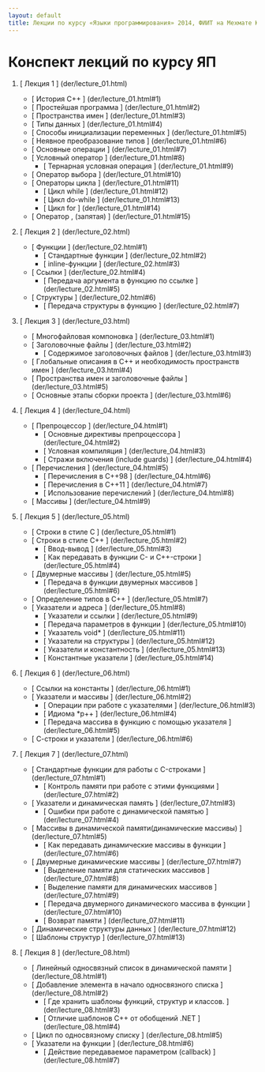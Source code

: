 ```yaml
---
layout: default
title: Лекции по курсу «Языки программирования» 2014, ФИИТ на Мехмате ЮФУ
---
```


Конспект лекций по курсу ЯП
=====================

1. [ Лекция 1 ] (der/lecture_01.html)
	* [ История C++ ] (der/lecture_01.html#1)
	* [ Простейшая программа ] (der/lecture_01.html#2)
	* [ Пространства имен ] (der/lecture_01.html#3)
	* [ Типы данных ] (der/lecture_01.html#4)
	* [ Способы инициализации переменных ] (der/lecture_01.html#5)
	* [ Неявное преобразование типов ] (der/lecture_01.html#6)
	* [ Основные операции ] (der/lecture_01.html#7)
	* [ Условный оператор ] (der/lecture_01.html#8)
		* [ Тернарная условная операция ] (der/lecture_01.html#9)
	* [ Оператор выбора ] (der/lecture_01.html#10)
	* [ Операторы цикла ] (der/lecture_01.html#11)
		* [ Цикл while ] (der/lecture_01.html#12)
		* [ Цикл do-while ] (der/lecture_01.html#13)
		* [ Цикл for ] (der/lecture_01.html#14)
	* [ Оператор , (запятая) ] (der/lecture_01.html#15)


2. [ Лекция 2 ] (der/lecture_02.html)
	* [ Функции ] (der/lecture_02.html#1)
		* [ Стандартные функции ] (der/lecture_02.html#2)
		* [ inline-функции ] (der/lecture_02.html#3)
	* [ Ссылки ] (der/lecture_02.html#4)
		* [ Передача аргумента в функцию по ссылке ] (der/lecture_02.html#5)
	* [ Структуры ] (der/lecture_02.html#6)
		* [ Передача структуры в функцию ] (der/lecture_02.html#7)


3. [ Лекция 3 ] (der/lecture_03.html)
	* [ Многофайловая компоновка ] (der/lecture_03.html#1)
	* [ Заголовочные файлы ] (der/lecture_03.html#2)
		* [ Содержимое заголовочных файлов ] (der/lecture_03.html#3)
	* [ Глобальные описания в C++ и необходимость пространств имен ] (der/lecture_03.html#4)
	* [ Пространства имен и заголовочные файлы ] (der/lecture_03.html#5)
	* [ Основные этапы сборки проекта ] (der/lecture_03.html#6)


4. [ Лекция 4 ] (der/lecture_04.html)
	* [ Препроцессор ] (der/lecture_04.html#1)
		* [ Основные директивы препроцессора ] (der/lecture_04.html#2)
		* [ Условная компиляция ] (der/lecture_04.html#3)
		* [ Стражи включения (include guards) ] (der/lecture_04.html#4)
	* [ Перечисления ] (der/lecture_04.html#5)
		* [ Перечисления в C++98 ] (der/lecture_04.html#6)
		* [ Перечисления в C++11 ] (der/lecture_04.html#7)
		* [ Использование перечислений ] (der/lecture_04.html#8)
	* [ Массивы ] (der/lecture_04.html#9)


5. [ Лекция 5 ] (der/lecture_05.html)
	* [ Строки в стиле C ] (der/lecture_05.html#1)
	* [ Строки в стиле C++ ] (der/lecture_05.html#2)
		* [ Ввод-вывод ] (der/lecture_05.html#3)
		* [ Как передавать в функции C- и C++-строки ] (der/lecture_05.html#4)
	* [ Двумерные массивы ] (der/lecture_05.html#5)
		* [ Передача в функции двумерных массивов ] (der/lecture_05.html#6)
	* [ Определение типов в C++ ] (der/lecture_05.html#7)
	* [ Указатели и адреса ] (der/lecture_05.html#8)
		* [ Указатели и ссылки ] (der/lecture_05.html#9)
		* [ Передача параметров в функции ] (der/lecture_05.html#10)
		* [ Указатель void* ] (der/lecture_05.html#11)
		* [ Указатели на структуры ] (der/lecture_05.html#12)
		* [ Указатели и константность ] (der/lecture_05.html#13)
		* [ Константные указатели ] (der/lecture_05.html#14)


6. [ Лекция 6 ] (der/lecture_06.html)
	* [ Ссылки на константы ] (der/lecture_06.html#1)
	* [ Указатели и массивы ] (der/lecture_06.html#2)
		* [ Операции при работе с указателями ] (der/lecture_06.html#3)
		* [ Идиома *p++ ] (der/lecture_06.html#4)
		* [ Передача массива в функцию с помощью указателя ] (der/lecture_06.html#5)
	* [ С-строки и указатели ] (der/lecture_06.html#6)


7. [ Лекция 7 ] (der/lecture_07.html)
	* [ Стандартные функции для работы с C-строками ] (der/lecture_07.html#1)
		* [ Контроль памяти при работе с этими функциями ] (der/lecture_07.html#2)
	* [ Указатели и динамическая память ] (der/lecture_07.html#3)
		* [ Ошибки при работе с динамической памятью ] (der/lecture_07.html#4)
	* [ Массивы в динамической памяти(динамические массивы) ] (der/lecture_07.html#5)
		* [ Как передавать динамические массивы в функции ] (der/lecture_07.html#6)
	* [ Двумерные динамические массивы  ] (der/lecture_07.html#7)
		* [ Выделение памяти для статических массивов ] (der/lecture_07.html#8)
		* [ Выделение памяти для динамических массивов ] (der/lecture_07.html#9)
		* [ Передача двумерного динамического массива в функции ] (der/lecture_07.html#10)
		* [ Возврат памяти ] (der/lecture_07.html#11)
	* [ Динамические структуры данных ] (der/lecture_07.html#12)
	* [ Шаблоны структур ] (der/lecture_07.html#13)


8. [ Лекция 8 ] (der/lecture_08.html)
	* [ Линейный односвязный список в динамической памяти ] (der/lecture_08.html#1)
	* [ Добавление элемента в начало односвязного списка ] (der/lecture_08.html#2)
		* [ Где хранить шаблоны функций, структур и классов. ] (der/lecture_08.html#3)
		* [ Отличие шаблонов C++ от обобщений .NET ] (der/lecture_08.html#4)
	* [ Цикл по односвязному списку ] (der/lecture_08.html#5)
	* [ Указатели на функции ] (der/lecture_08.html#6)
		* [ Действие передаваемое параметром (callback) ] (der/lecture_08.html#7)


